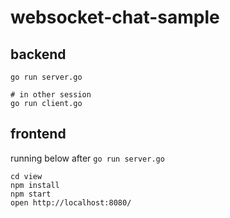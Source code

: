 # websocket-chat-sample

## backend
```
go run server.go

# in other session
go run client.go
```

## frontend
running below after `go run server.go`
```
cd view
npm install
npm start
open http://localhost:8080/
```
